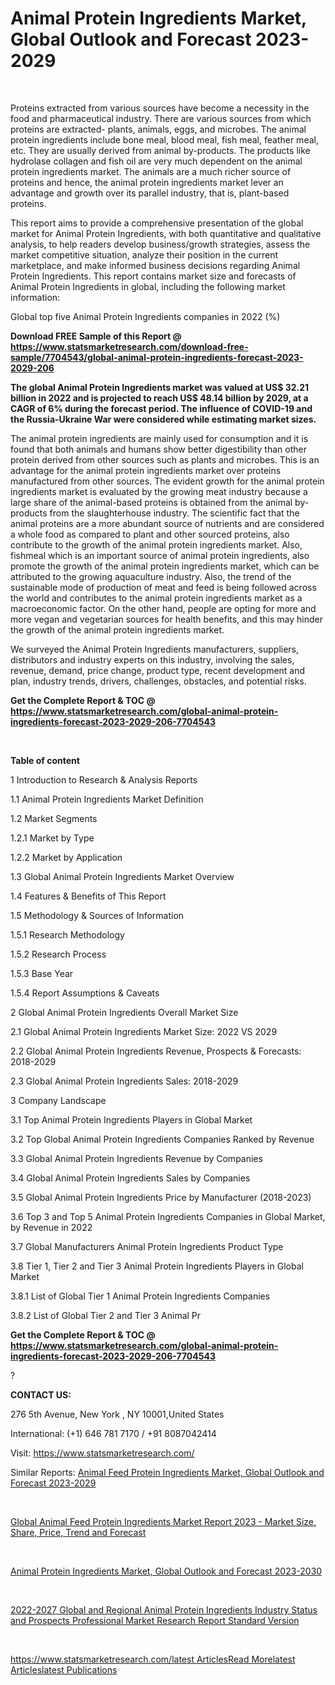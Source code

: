 <h1>Animal Protein Ingredients Market, Global Outlook and Forecast 2023-2029</h1><br/><p>Proteins extracted from various sources have become a necessity in the food and pharmaceutical industry. There are various sources from which proteins are extracted- plants, animals, eggs, and microbes. The animal protein ingredients include bone meal, blood meal, fish meal, feather meal, etc. They are usually derived from animal by-products. The products like hydrolase collagen and fish oil are very much dependent on the animal protein ingredients market. The animals are a much richer source of proteins and hence, the animal protein ingredients market lever an advantage and growth over its parallel industry, that is, plant-based proteins.</p>
 
 
 
 <p>This report aims to provide a comprehensive presentation of the global market for Animal Protein Ingredients, with both quantitative and qualitative analysis, to help readers develop business/growth strategies, assess the market competitive situation, analyze their position in the current marketplace, and make informed business decisions regarding Animal Protein Ingredients. This report contains market size and forecasts of Animal Protein Ingredients in global, including the following market information:</p>
 
 
 
 <p>Global top five Animal Protein Ingredients companies in 2022 (%)</p>
 
 
 
 <p><strong>Download FREE Sample of this Report @ <a href="https://www.statsmarketresearch.com/download-free-sample/7704543/global-animal-protein-ingredients-forecast-2023-2029-206">https://www.statsmarketresearch.com/download-free-sample/7704543/global-animal-protein-ingredients-forecast-2023-2029-206</a></strong></p>
 
 
 
 <p><strong>The global Animal Protein Ingredients market was valued at US$ 32.21 billion in 2022 and is projected to reach US$ 48.14 billion by 2029, at a <strong>CAGR</strong> of 6% during the forecast period. The influence of COVID-19 and the Russia-Ukraine War were considered while estimating market sizes.</strong></p>
 
 
 
 <p>The animal protein ingredients are mainly used for consumption and it is found that both animals and humans show better digestibility than other protein derived from other sources such as plants and microbes. This is an advantage for the animal protein ingredients market over proteins manufactured from other sources. The evident growth for the animal protein ingredients market is evaluated by the growing meat industry because a large share of the animal-based proteins is obtained from the animal by-products from the slaughterhouse industry. The scientific fact that the animal proteins are a more abundant source of nutrients and are considered a whole food as compared to plant and other sourced proteins, also contribute to the growth of the animal protein ingredients market. Also, fishmeal which is an important source of animal protein ingredients, also promote the growth of the animal protein ingredients market, which can be attributed to the growing aquaculture industry. Also, the trend of the sustainable mode of production of meat and feed is being followed across the world and contributes to the animal protein ingredients market as a macroeconomic factor. On the other hand, people are opting for more and more vegan and vegetarian sources for health benefits, and this may hinder the growth of the animal protein ingredients market.</p>
 
 
 
 <p>We surveyed the Animal Protein Ingredients manufacturers, suppliers, distributors and industry experts on this industry, involving the sales, revenue, demand, price change, product type, recent development and plan, industry trends, drivers, challenges, obstacles, and potential risks.</p>
 
 
 
 <div><b>Get the Complete Report & TOC @ <a href="https://www.statsmarketresearch.com/global-animal-protein-ingredients-forecast-2023-2029-206-7704543">https://www.statsmarketresearch.com/global-animal-protein-ingredients-forecast-2023-2029-206-7704543</a></b></div>
 
 
 
 <p><br />
 
 <b>Table of content</b></p>
 
 
 
 <p>1 Introduction to Research & Analysis Reports<br />
 
 1.1 Animal Protein Ingredients Market Definition<br />
 
 1.2 Market Segments<br />
 
 1.2.1 Market by Type<br />
 
 1.2.2 Market by Application<br />
 
 1.3 Global Animal Protein Ingredients Market Overview<br />
 
 1.4 Features & Benefits of This Report<br />
 
 1.5 Methodology & Sources of Information<br />
 
 1.5.1 Research Methodology<br />
 
 1.5.2 Research Process<br />
 
 1.5.3 Base Year<br />
 
 1.5.4 Report Assumptions & Caveats<br />
 
 2 Global Animal Protein Ingredients Overall Market Size<br />
 
 2.1 Global Animal Protein Ingredients Market Size: 2022 VS 2029<br />
 
 2.2 Global Animal Protein Ingredients Revenue, Prospects & Forecasts: 2018-2029<br />
 
 2.3 Global Animal Protein Ingredients Sales: 2018-2029<br />
 
 3 Company Landscape<br />
 
 3.1 Top Animal Protein Ingredients Players in Global Market<br />
 
 3.2 Top Global Animal Protein Ingredients Companies Ranked by Revenue<br />
 
 3.3 Global Animal Protein Ingredients Revenue by Companies<br />
 
 3.4 Global Animal Protein Ingredients Sales by Companies<br />
 
 3.5 Global Animal Protein Ingredients Price by Manufacturer (2018-2023)<br />
 
 3.6 Top 3 and Top 5 Animal Protein Ingredients Companies in Global Market, by Revenue in 2022<br />
 
 3.7 Global Manufacturers Animal Protein Ingredients Product Type<br />
 
 3.8 Tier 1, Tier 2 and Tier 3 Animal Protein Ingredients Players in Global Market<br />
 
 3.8.1 List of Global Tier 1 Animal Protein Ingredients Companies<br />
 
 3.8.2 List of Global Tier 2 and Tier 3 Animal Pr</p>
 
 
 
 <div><b>Get the Complete Report & TOC @ <a href="https://www.statsmarketresearch.com/global-animal-protein-ingredients-forecast-2023-2029-206-7704543">https://www.statsmarketresearch.com/global-animal-protein-ingredients-forecast-2023-2029-206-7704543</a></b></div>
 
 
 
 <p>? </p>
 
 
 
 <p><b>CONTACT US:</b><br />
 
 276 5th Avenue, New York , NY 10001,United States<br />
 
 International: (+1) 646 781 7170 / +91 8087042414<br />
 
 Visit: <a href="https://www.statsmarketresearch.com/">https://www.statsmarketresearch.com/</a><br />
 
 Similar Reports: <a href="https://www.statsmarketresearch.com/global-animal-protein-ingredients-forecast-2023-2029-206-7704543">Animal Feed Protein Ingredients Market, Global Outlook and Forecast 2023-2029</a><br />
 
 <br />
 
 <a href="https://www.statsmarketresearch.com/global-animal-protein-ingredients-forecast-2023-2029-206-7704543">Global Animal Feed Protein Ingredients Market Report 2023 - Market Size, Share, Price, Trend and Forecast</a><br />
 
 <br />
 
 <a href="https://www.statsmarketresearch.com/global-animal-protein-ingredients-forecast-2023-2029-206-7704543">Animal Protein Ingredients Market, Global Outlook and Forecast 2023-2030</a><br />
 
 <br />
 
 <a href="https://www.statsmarketresearch.com/global-animal-protein-ingredients-forecast-2023-2029-206-7704543">2022-2027 Global and Regional Animal Protein Ingredients Industry Status and Prospects Professional Market Research Report Standard Version</a><br />
 
 <br />
 
 <a href="https://gyeongbokgung.com">https://www.statsmarketresearch.com/</a><a href="https://hallyeomaritime.com">latest Articles</a><a href="https://jingwansa.com">Read More</a><a href="https://nguoiviet.jp/">latest Articles</a><a href="https://www.intelmarketresearch.com/">latest Publications</a></p>